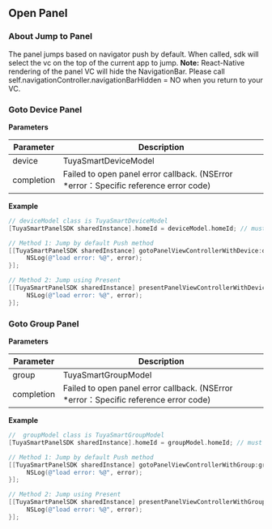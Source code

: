 ## Open Panel

### About Jump to Panel

The panel jumps based on navigator push by default. When called, sdk will select the vc on the top of the current app to jump.
**Note:** React-Native rendering of the panel VC will hide the NavigationBar. Please call self.navigationController.navigationBarHidden = NO when you return to your VC.

### Goto Device Panel

**Parameters**

| Parameter       | Description                                                     |
| ---------- | -------------------------------------------------------- |
| device     | TuyaSmartDeviceModel               |
| completion | Failed to open panel error callback. (NSError *error：Specific reference error code) |

**Example** 

```objective-c
// deviceModel class is TuyaSmartDeviceModel
[TuyaSmartPanelSDK sharedInstance].homeId = deviceModel.homeId; // must be set home id

// Method 1: Jump by default Push method
[[TuyaSmartPanelSDK sharedInstance] gotoPanelViewControllerWithDevice:deviceModel completion:^(NSError *error) {
     NSLog(@"load error: %@", error);
}];

// Method 2: Jump using Present
[[TuyaSmartPanelSDK sharedInstance] presentPanelViewControllerWithDevice:deviceModel completion:^(NSError *error) {
     NSLog(@"load error: %@", error);
}];
```

### Goto Group Panel

**Parameters**

| Parameter       | Description                                                     |
| ---------- | -------------------------------------------------------- |
| group      | TuyaSmartGroupModel                                    |
| completion | Failed to open panel error callback. (NSError *error：Specific reference error code) |

**Example** 

```objective-c
//  groupModel class is TuyaSmartGroupModel
[TuyaSmartPanelSDK sharedInstance].homeId = groupModel.homeId; // must be set home id

// Method 1: Jump by default Push method
[[TuyaSmartPanelSDK sharedInstance] gotoPanelViewControllerWithGroup:groupModel completion:^(NSError *error) {
     NSLog(@"load error: %@", error);
}];

// Method 2: Jump using Present
[[TuyaSmartPanelSDK sharedInstance] presentPanelViewControllerWithGroup:groupModel completion:^(NSError *error) {
     NSLog(@"load error: %@", error);
}];
```